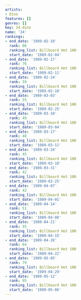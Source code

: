 ```yaml
---
artists:
- Dino
features: []
genres: []
key: 24-dino
name: '24'
rankings:
- end_date: '1989-02-10'
  rank: 86
  ranking_list: Billboard Hot 100
  start_date: '1989-02-04'
- end_date: '1989-02-17'
  rank: 76
  ranking_list: Billboard Hot 100
  start_date: '1989-02-11'
- end_date: '1989-02-24'
  rank: 59
  ranking_list: Billboard Hot 100
  start_date: '1989-02-18'
- end_date: '1989-03-03'
  rank: 55
  ranking_list: Billboard Hot 100
  start_date: '1989-02-25'
- end_date: '1989-03-10'
  rank: 49
  ranking_list: Billboard Hot 100
  start_date: '1989-03-04'
- end_date: '1989-03-17'
  rank: 48
  ranking_list: Billboard Hot 100
  start_date: '1989-03-11'
- end_date: '1989-03-24'
  rank: 45
  ranking_list: Billboard Hot 100
  start_date: '1989-03-18'
- end_date: '1989-03-31'
  rank: 42
  ranking_list: Billboard Hot 100
  start_date: '1989-03-25'
- end_date: '1989-04-07'
  rank: 42
  ranking_list: Billboard Hot 100
  start_date: '1989-04-01'
- end_date: '1989-04-14'
  rank: 51
  ranking_list: Billboard Hot 100
  start_date: '1989-04-08'
- end_date: '1989-04-21'
  rank: 55
  ranking_list: Billboard Hot 100
  start_date: '1989-04-15'
- end_date: '1989-04-28'
  rank: 64
  ranking_list: Billboard Hot 100
  start_date: '1989-04-22'
- end_date: '1989-05-05'
  rank: 79
  ranking_list: Billboard Hot 100
  start_date: '1989-04-29'
- end_date: '1989-05-12'
  rank: 95
  ranking_list: Billboard Hot 100
  start_date: '1989-05-06'
---
```


